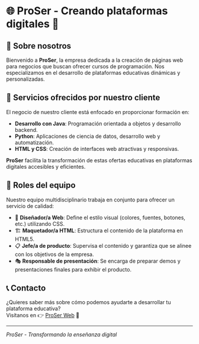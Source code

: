 # 🌐 ProSer - Creando plataformas digitales 🚀

## 🏢 Sobre nosotros
Bienvenido a **ProSer**, la empresa dedicada a la creación de páginas web para negocios que buscan ofrecer cursos de programación. Nos especializamos en el desarrollo de plataformas educativas dinámicas y personalizadas.

## 🔧 Servicios ofrecidos por nuestro cliente
El negocio de nuestro cliente está enfocado en proporcionar formación en:
- **Desarrollo con Java**: Programación orientada a objetos y desarrollo backend.
- **Python**: Aplicaciones de ciencia de datos, desarrollo web y automatización.
- **HTML y CSS**: Creación de interfaces web atractivas y responsivas.

**ProSer** facilita la transformación de estas ofertas educativas en plataformas digitales accesibles y eficientes.

## 👥 Roles del equipo
Nuestro equipo multidisciplinario trabaja en conjunto para ofrecer un servicio de calidad:
- 🎨 **Diseñador/a Web**: Define el estilo visual (colores, fuentes, botones, etc.) utilizando CSS.
- 🏗 **Maquetador/a HTML**: Estructura el contenido de la plataforma en HTML5.
- 📋 **Jefe/a de producto**: Supervisa el contenido y garantiza que se alinee con los objetivos de la empresa.
- 🎭 **Responsable de presentación**: Se encarga de preparar demos y presentaciones finales para exhibir el producto.

## 📞 Contacto
¿Quieres saber más sobre cómo podemos ayudarte a desarrollar tu plataforma educativa?  
Visítanos en 👉 [ProSer Web](https://[ENLACE_AQUI]) 📩

---
   *ProSer - Transformando la enseñanza digital* 
